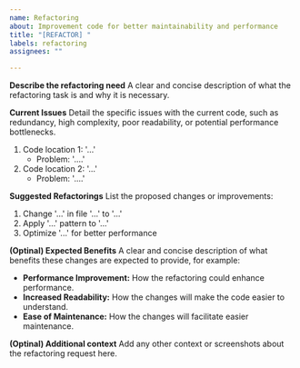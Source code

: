 ```yaml
---
name: Refactoring
about: Improvement code for better maintainability and performance
title: "[REFACTOR] "
labels: refactoring
assignees: ""

---
```


**Describe the refactoring need**
A clear and concise description of what the refactoring task is and why it is necessary.

**Current Issues**
Detail the specific issues with the current code, such as redundancy, high complexity, poor readability, or potential performance bottlenecks.

1. Code location 1: '...'
   - Problem: '....'
2. Code location 2: '...'
   - Problem: '....'

**Suggested Refactorings**
List the proposed changes or improvements:
1. Change '...' in file '...' to '...'
2. Apply '...' pattern to '...'
3. Optimize '...' for better performance

**(Optinal) Expected Benefits**
A clear and concise description of what benefits these changes are expected to provide, for example:

- **Performance Improvement:** How the refactoring could enhance performance.
- **Increased Readability:** How the changes will make the code easier to understand.
- **Ease of Maintenance:** How the changes will facilitate easier maintenance.

**(Optinal) Additional context**
Add any other context or screenshots about the refactoring request here.
